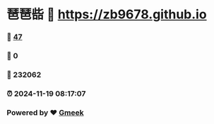 # 琶琶啙 :link: https://zb9678.github.io 
### :page_facing_up: [47](https://zb9678.github.io/tag.html) 
### :speech_balloon: 0 
### :hibiscus: 232062 
### :alarm_clock: 2024-11-19 08:17:07 
### Powered by :heart: [Gmeek](https://github.com/Meekdai/Gmeek)

